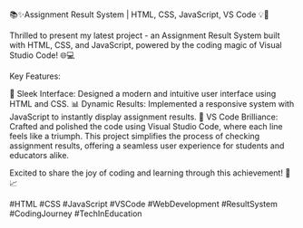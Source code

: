 📚✨Assignment Result System | HTML, CSS, JavaScript, VS Code 💡🚀

Thrilled to present my latest project - an Assignment Result System built with HTML, CSS, and JavaScript, powered by the coding magic of Visual Studio Code! 🌐💻

Key Features:

🎨 Sleek Interface: Designed a modern and intuitive user interface using HTML and CSS.
📊 Dynamic Results: Implemented a responsive system with JavaScript to instantly display assignment results.
🚀 VS Code Brilliance: Crafted and polished the code using Visual Studio Code, where each line feels like a triumph.
This project simplifies the process of checking assignment results, offering a seamless user experience for students and educators alike.

Excited to share the joy of coding and learning through this achievement! 🌟📈

#HTML #CSS #JavaScript #VSCode #WebDevelopment #ResultSystem #CodingJourney #TechInEducation
